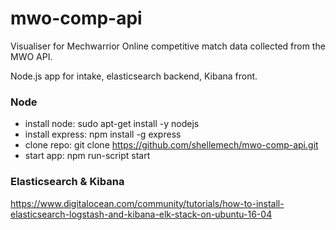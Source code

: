 # mwo-comp-api

Visualiser for Mechwarrior Online competitive match data collected from the MWO API.

Node.js app for intake, elasticsearch backend, Kibana front.

### Node

* install node: sudo apt-get install -y nodejs
* install express: npm install -g express
* clone repo: git clone https://github.com/shellemech/mwo-comp-api.git
* start app: npm run-script start

### Elasticsearch & Kibana

https://www.digitalocean.com/community/tutorials/how-to-install-elasticsearch-logstash-and-kibana-elk-stack-on-ubuntu-16-04

